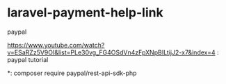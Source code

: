 # laravel-payment-help-link
paypal

https://www.youtube.com/watch?v=ESaRZz5V9OI&list=PLe30vg_FG4OSdVn4zFpXNpBILtijJ2-x7&index=4 : paypal tutorial

*: composer require paypal/rest-api-sdk-php
